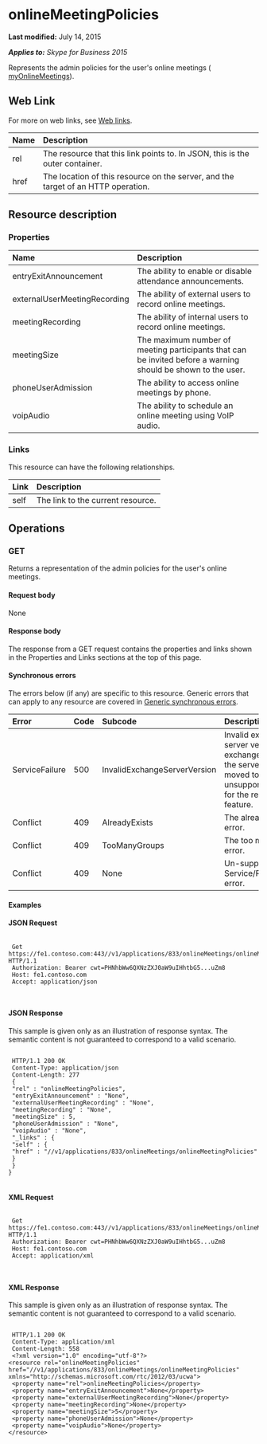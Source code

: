 
# onlineMeetingPolicies 

 **Last modified:** July 14, 2015

 _**Applies to:** Skype for Business 2015_


Represents the admin policies for the user's online meetings ( [myOnlineMeetings](myOnlineMeetings_ref.md)). 

## Web Link
<a name="sectionSection0"> </a>

For more on web links, see [Web links](WebLinks.md).



|**Name**|**Description**|
|:-----|:-----|
|rel|The resource that this link points to. In JSON, this is the outer container.|
|href|The location of this resource on the server, and the target of an HTTP operation.|

## Resource description
<a name="sectionSection1"> </a>




### Properties





|**Name**|**Description**|
|:-----|:-----|
|entryExitAnnouncement|The ability to enable or disable attendance announcements.|
|externalUserMeetingRecording|The ability of external users to record online meetings.|
|meetingRecording|The ability of internal users to record online meetings.|
|meetingSize|The maximum number of meeting participants that can be invited before a warning should be shown to the user.|
|phoneUserAdmission|The ability to access online meetings by phone.|
|voipAudio|The ability to schedule an online meeting using VoIP audio.|

### Links

This resource can have the following relationships.



|**Link**|**Description**|
|:-----|:-----|
|self|The link to the current resource.|

## Operations
<a name="sectionSection2"> </a>




### GET

Returns a representation of the admin policies for the user's online meetings.


#### Request body

None


#### Response body

The response from a GET request contains the properties and links shown in the Properties and Links sections at the top of this page.


#### Synchronous errors

The errors below (if any) are specific to this resource. Generic errors that can apply to any resource are covered in [Generic synchronous errors](GenericSynchronousErrors.md).



|**Error**|**Code**|**Subcode**|**Description**|
|:-----|:-----|:-----|:-----|
|ServiceFailure|500|InvalidExchangeServerVersion|Invalid exchange server version.The exchange mailbox of the server might have moved to an unsupported version for the required feature.|
|Conflict|409|AlreadyExists|The already exists error.|
|Conflict|409|TooManyGroups|The too many groups error.|
|Conflict|409|None|Un-supported Service/Resource/API error.|

#### Examples




#### JSON Request


```

 Get https://fe1.contoso.com:443//v1/applications/833/onlineMeetings/onlineMeetingPolicies HTTP/1.1
 Authorization: Bearer cwt=PHNhbWw6QXNzZXJ0aW9uIHhtbG5...uZm8
 Host: fe1.contoso.com
 Accept: application/json
 
									
```


#### JSON Response

This sample is given only as an illustration of response syntax. The semantic content is not guaranteed to correspond to a valid scenario.


```

 HTTP/1.1 200 OK
 Content-Type: application/json
 Content-Length: 277
 {
 "rel" : "onlineMeetingPolicies",
 "entryExitAnnouncement" : "None",
 "externalUserMeetingRecording" : "None",
 "meetingRecording" : "None",
 "meetingSize" : 5,
 "phoneUserAdmission" : "None",
 "voipAudio" : "None",
 "_links" : {
 "self" : {
 "href" : "//v1/applications/833/onlineMeetings/onlineMeetingPolicies"
 }
 }
}
									
```


#### XML Request


```

 Get https://fe1.contoso.com:443//v1/applications/833/onlineMeetings/onlineMeetingPolicies HTTP/1.1
 Authorization: Bearer cwt=PHNhbWw6QXNzZXJ0aW9uIHhtbG5...uZm8
 Host: fe1.contoso.com
 Accept: application/xml
 
									
```


#### XML Response

This sample is given only as an illustration of response syntax. The semantic content is not guaranteed to correspond to a valid scenario.


```

 HTTP/1.1 200 OK
 Content-Type: application/xml
 Content-Length: 558
 <?xml version="1.0" encoding="utf-8"?>
<resource rel="onlineMeetingPolicies" href="//v1/applications/833/onlineMeetings/onlineMeetingPolicies" xmlns="http://schemas.microsoft.com/rtc/2012/03/ucwa">
 <property name="rel">onlineMeetingPolicies</property>
 <property name="entryExitAnnouncement">None</property>
 <property name="externalUserMeetingRecording">None</property>
 <property name="meetingRecording">None</property>
 <property name="meetingSize">5</property>
 <property name="phoneUserAdmission">None</property>
 <property name="voipAudio">None</property>
</resource>
									
```

